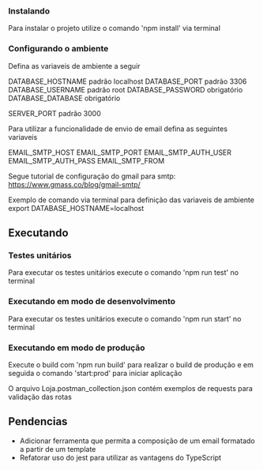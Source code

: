 ### Instalando

Para instalar o projeto utilize o comando 'npm install' via terminal

### Configurando o ambiente

Defina as variaveis de ambiente a seguir

DATABASE_HOSTNAME padrão localhost
DATABASE_PORT padrão 3306
DATABASE_USERNAME padrão root
DATABASE_PASSWORD obrigatório
DATABASE_DATABASE obrigatório

SERVER_PORT padrão 3000

Para utilizar a funcionalidade de envio de email defina as seguintes variaveis

EMAIL_SMTP_HOST
EMAIL_SMTP_PORT
EMAIL_SMTP_AUTH_USER
EMAIL_SMTP_AUTH_PASS
EMAIL_SMTP_FROM

Segue tutorial de configuração do gmail para smtp: https://www.gmass.co/blog/gmail-smtp/

Exemplo de comando via terminal para definição das variaveis de ambiente
export DATABASE_HOSTNAME=localhost

## Executando

### Testes unitários

Para executar os testes unitários execute o comando 'npm run test' no terminal

### Executando em modo de desenvolvimento

Para executar os testes unitários execute o comando 'npm run start' no terminal

### Executando em modo de produção

Execute o build com 'npm run build' para realizar o build de produção e em seguida o comando 'start:prod' para iniciar aplicação

O arquivo Loja.postman_collection.json contém exemplos de requests para validação das rotas

## Pendencias

- Adicionar ferramenta que permita a composição de um email formatado a partir de um template
- Refatorar uso do jest para utilizar as vantagens do TypeScript

